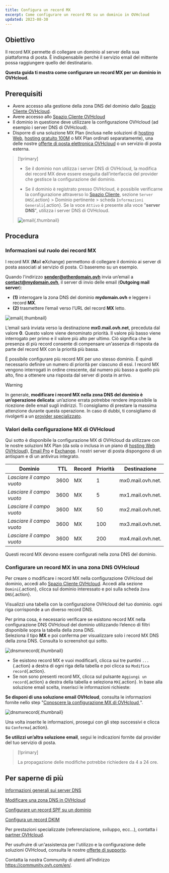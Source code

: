 ```yaml
---
title: Configura un record MX
excerpt: Come configurare un record MX su un dominio in OVHcloud
updated: 2023-08-30
---
```


## Obiettivo

Il record MX permette di collegare un dominio al server della sua piattaforma di posta. È indispensabile perché il servizio email del mittente possa raggiungere quello del destinatario.

**Questa guida ti mostra come configurare un record MX per un dominio in OVHcloud.**

## Prerequisiti

- Avere accesso alla gestione della zona DNS del dominio dallo [Spazio Cliente OVHcloud](https://www.ovh.com/auth/?action=gotomanager&from=https://www.ovh.it/&ovhSubsidiary=it).
- Avere accesso allo [Spazio Cliente OVHcloud](https://www.ovh.com/auth/?action=gotomanager&from=https://www.ovh.it/&ovhSubsidiary=it)
- Il dominio in questione deve utilizzare la configurazione OVHcloud (ad esempio i server DNS di OVHcloud).
- Disporre di una soluzione MX Plan (inclusa nelle soluzioni di [hosting Web](https://www.ovhcloud.com/it/web-hosting/), [hosting gratuito 100M](https://www.ovhcloud.com/it/domains/free-web-hosting/) o MX Plan ordinati separatamente), una delle nostre [offerte di posta elettronica OVHcloud](https://www.ovhcloud.com/it/emails/) o un servizio di posta esterna.

> [!primary]
>
> - Se il dominio non utilizza i server DNS di OVHcloud, la modifica dei record MX deve essere eseguita dall’interfaccia del provider che gestisce la configurazione del dominio.
>
> - Se il dominio è registrato presso OVHcloud, è possibile verificarne la configurazione attraverso lo [Spazio Cliente](https://www.ovh.com/auth/?action=gotomanager&from=https://www.ovh.it/&ovhSubsidiary=it), sezione `Server DNS`{.action} > Dominio pertinente > scheda `Informazioni Generali`{.action}. Se la voce `Attivo` è presente alla voce "**server DNS**", utilizza i server DNS di OVHcloud.
>
> ![email](images/email-dns-conf-mx00.png){.thumbnail}

## Procedura

### Informazioni sul ruolo dei record MX 

I record MX (**M**ail **e**Xchange) permettono di collegare il dominio ai server di posta associati al servizio di posta. Ci baseremo su un esempio.

Quando l'indirizzo **sender@otherdomain.ovh** invia un’email a **contact@mydomain.ovh**, il server di invio delle email (**Outgoing mail server**):
- **(1)** interrogare la zona DNS del dominio **mydomain.ovh** e leggere i record **MX**.
- **(2)** trasmettere l’email verso l’URL del record **MX** letto.

![email](images/email-dns-conf-mx01.png){.thumbnail}

L’email sarà inviata verso la destinazione **mx0.mail.ovh.net**, preceduta dal valore **0**. Questo valore viene denominato priorità. Il valore più basso viene interrogato per primo e il valore più alto per ultimo. Ciò significa che la presenza di più record consente di compensare un'assenza di risposta da parte del record MX con la priorità più bassa.

È possibile configurare più record MX per uno stesso dominio. È quindi necessario definire un numero di priorità per ciascuno di essi. I record MX vengono interrogati in ordine crescente, dal numero più basso a quello più alto, fino a ottenere una risposta dal server di posta in arrivo.

> [!warning]
>
> In generale, **modificare i record MX nella zona DNS del dominio è un’operazione delicata**: un’azione errata potrebbe rendere impossibile la ricezione delle email sugli indirizzi. Ti consigliamo di prestare la massima attenzione durante questa operazione.
> In caso di dubbi, ti consigliamo di rivolgerti a un [provider specializzato](https://partner.ovhcloud.com/it/directory/).

### Valori della configurazione MX di OVHcloud <a name="mxovhcloud"></a>

Qui sotto è disponibile la configurazione MX di OVHcloud da utilizzare con le nostre soluzioni MX Plan (da sola o inclusa in un piano di [hosting Web OVHcloud](https://www.ovhcloud.com/it/web-hosting/)), [Email Pro](https://www.ovhcloud.com/it/emails/email-pro/) e [Exchange](https://www.ovhcloud.com/it/emails/). I nostri server di posta dispongono di un antispam e di un antivirus integrato.

|Dominio|TTL|Record|Priorità|Destinazione|
|---|---|---|---|---|
|*Lasciare il campo vuoto*|3600|MX|1|mx0.mail.ovh.net.|
|*Lasciare il campo vuoto*|3600|MX|5|mx1.mail.ovh.net.|
|*Lasciare il campo vuoto*|3600|MX|50|mx2.mail.ovh.net.|
|*Lasciare il campo vuoto*|3600|MX|100|mx3.mail.ovh.net.|
|*Lasciare il campo vuoto*|3600|MX|200|mx4.mail.ovh.net.|

Questi record MX devono essere configurati nella zona DNS del dominio.

### Configurare un record MX in una zona DNS OVHcloud

Per creare o modificare i record MX nella configurazione OVHcloud del dominio, accedi allo [Spazio Cliente OVHcloud](https://www.ovh.com/auth/?action=gotomanager&from=https://www.ovh.it/&ovhSubsidiary=it). Accedi alla sezione `Domini`{.action}, clicca sul dominio interessato e poi sulla scheda `Zona DNS`{.action}.

Visualizzi una tabella con la configurazione OVHcloud del tuo dominio. ogni riga corrisponde a un diverso record DNS.

Per prima cosa, è necessario verificare se esistono record MX nella configurazione DNS OVHcloud del dominio utilizzando l’elenco di filtri disponibile sopra la tabella della zona DNS.<br>
Seleziona il tipo **MX** e poi conferma per visualizzare solo i record MX DNS della zona DNS. Consulta lo screenshot qui sotto.

![dnsmxrecord](images/mx-records-dns-zone.png){.thumbnail}

- Se esistono record MX e vuoi modificarli, clicca sui tre puntini `...`{.action} a destra di ogni riga della tabella e poi clicca su `Modifica record`{.action}.
- Se non sono presenti record MX, clicca sul pulsante `Aggiungi un record`{.action} a destra della tabella e seleziona `MX`{.action}. In base alla soluzione email scelta, inserisci le informazioni richieste:

**Se disponi di una soluzione email OVHcloud**, consulta le informazioni fornite nello step "[Conoscere la configurazione MX di OVHcloud ](#mxovhcloud)".

![dnsmxrecord](images/mx-records-dns-zone-modif.png){.thumbnail}

Una volta inserite le informazioni, prosegui con gli step successivi e clicca su `Conferma`{.action}.

**Se utilizzi un’altra soluzione email**, segui le indicazioni fornite dal provider del tuo servizio di posta.

> [!primary]
>
> La propagazione delle modifiche potrebbe richiedere da 4 a 24 ore.
>

## Per saperne di più

[Informazioni generali sui server DNS](/pages/web_cloud/domains/dns_server_general_information)

[Modificare una zona DNS in OVHcloud](/pages/web_cloud/domains/dns_zone_edit)

[Configurare un record SPF su un dominio](/pages/web_cloud/domains/dns_zone_spf)

[Configura un record DKIM](/pages/web_cloud/domains/dns_zone_dkim)

Per prestazioni specializzate (referenziazione, sviluppo, ecc...), contatta i [partner OVHcloud](https://partner.ovhcloud.com/it/).

Per usufruire di un'assistenza per l'utilizzo e la configurazione delle soluzioni OVHcloud, consulta le nostre [offerte di supporto](https://www.ovhcloud.com/it/support-levels/).

Contatta la nostra Community di utenti all’indirizzo <https://community.ovh.com/en/>.
